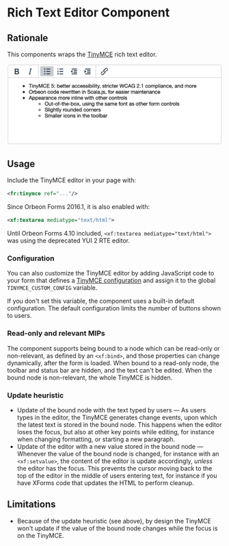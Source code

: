 # Rich Text Editor Component

## Rationale

This components wraps the [TinyMCE][1] rich text editor.

![](images/xbl-tinymce.png)

## Usage

Include the TinyMCE editor in your page with:

```xml
<fr:tinymce ref="..."/>
```

Since Orbeon Forms 2016.1, it is also enabled with:

```xml
<xf:textarea mediatype="text/html">
```

Until Orbeon Forms 4.10 included, `<xf:textarea mediatype="text/html">` was using the deprecated YUI 2 RTE editor.

### Configuration

You can also customize the TinyMCE editor by adding JavaScript code to your form that defines a [TinyMCE configuration][4] and assign it to the global `TINYMCE_CUSTOM_CONFIG` variable.

If you don't set this variable, the component uses a built-in default configuration. The default configuration limits the number of buttons shown to users.

### Read-only and relevant MIPs

The component supports being bound to a node which can be read-only or non-relevant, as defined by an `<xf:bind>`, and those properties can change dynamically, after the form is loaded. When bound to a read-only node, the toolbar and status bar are hidden, and the text can't be edited. When the bound node is non-relevant, the whole TinyMCE is hidden.

### Update heuristic

- Update of the bound node with the text typed by users — As users types in the editor, the TinyMCE generates change events, upon which the latest text is stored in the bound node. This happens when the editor loses the focus, but also at other key points while editing, for instance when changing formatting, or starting a new paragraph.
- Update of the editor with a new value stored in the bound node — Whenever the value of the bound node is changed, for instance with an `<xf:setvalue>`, the content of the editor is update accordingly, _unless_ the editor has the focus. This prevents the cursor moving back to the top of the editor in the middle of users entering text, for instance if you have XForms code that updates the HTML to perform cleanup.

## Limitations

- Because of the update heuristic (see above), by design the TinyMCE won't update if the value of the bound node changes while the focus is on the TinyMCE.

[1]: https://www.tiny.cloud/
[4]: https://www.tiny.cloud/docs/configure/
